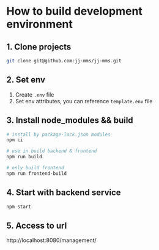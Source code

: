 # How to build development environment  

## 1. Clone projects
```bash
git clone git@github.com:jj-mms/jj-mms.git
```

## 2. Set env

1. Create `.env` file
2. Set env attributes, you can reference `template.env` file


## 3. Install node_modules && build
```bash
# install by package-lock.json modules
npm ci

# use in build backend & frontend
npm run build

# only build frontend
npm run frontend-build
```

## 4. Start with backend service
```bash
npm start
```


## 5. Access to url 

http://localhost:8080/management/